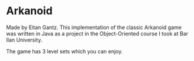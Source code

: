 # Arkanoid

Made by Eitan Gantz.
This implementation of the classic Arkanoid game was written in Java as a project in the Object-Oriented course I took at Bar Ilan University.

The game has 3 level sets which you can enjoy.
